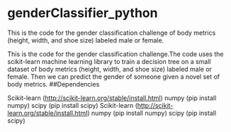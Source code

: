 # genderClassifier_python
This is the code for the gender classification challenge of body metrics (height, width, and shoe size) labeled male or female.

This is the code for the gender classification challenge.The code uses the scikit-learn machine learning library to train a decision tree on a small dataset of body metrics (height, width, and shoe size) labeled male or female. Then we can predict the gender of someone given a novel set of body metrics.
##Dependencies

Scikit-learn (http://scikit-learn.org/stable/install.html)
numpy (pip install numpy)
scipy (pip install scipy)
Scikit-learn (http://scikit-learn.org/stable/install.html) numpy (pip install numpy) scipy (pip install scipy)
